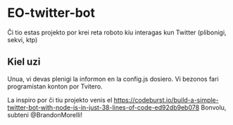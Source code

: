 # EO-twitter-bot
Ĉi tio estas projekto por krei reta roboto kiu interagas kun Twitter (plibonigi, sekvi, ktp)

## Kiel uzi
Unua, vi devas plenigi la informon en la config.js dosiero. Vi bezonos fari programistan konton por Tvitero.

La inspiro por ĉi tiu projekto venis el https://codeburst.io/build-a-simple-twitter-bot-with-node-js-in-just-38-lines-of-code-ed92db9eb078
Bonvolu, subteni @BrandonMorelli!